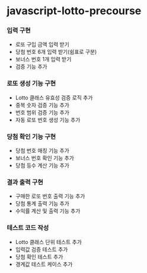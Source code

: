 # javascript-lotto-precourse

### 입력 구현

- 로또 구입 금액 입력 받기
- 당첨 번호 6개 입력 받기(쉼표로 구분)
- 보너스 번호 1개 입력 받기
- 검증 기능 추가

### 로또 생성 기능 구현

- Lotto 클래스 유효성 검증 로직 추가
- 중복 숫자 검증 기능 추가
- 번호 범위 검증 기능 추가
- 자동 로또 번호 생성 기능 추가

### 당첨 확인 기능 구현

- 당첨 번호 매칭 기능 추가
- 보너스 번호 확인 기능 추가
- 당첨 등수 계산 기능 추가

### 결과 출력 구현

- 구매한 로또 번호 출력 기능 추가
- 당첨 통계 출력 기능 추가
- 수익률 계산 및 출력 기능 추가

### 테스트 코드 작성

- Lotto 클래스 단위 테스트 추가
- 입력값 검증 테스트 추가
- 당첨 확인 테스트 추가
- 경계값 테스트 케이스 추가
